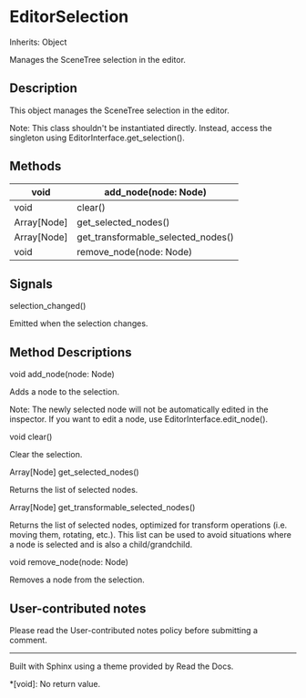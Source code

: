 # EditorSelection

Inherits: Object

Manages the SceneTree selection in the editor.

## Description

This object manages the SceneTree selection in the editor.

Note: This class shouldn't be instantiated directly. Instead, access the
singleton using EditorInterface.get_selection().

## Methods

void | add_node(node: Node)  
---|---  
void | clear()  
Array[Node] | get_selected_nodes()  
Array[Node] | get_transformable_selected_nodes()  
void | remove_node(node: Node)  
  
## Signals

selection_changed()

Emitted when the selection changes.

## Method Descriptions

void add_node(node: Node)

Adds a node to the selection.

Note: The newly selected node will not be automatically edited in the
inspector. If you want to edit a node, use EditorInterface.edit_node().

void clear()

Clear the selection.

Array[Node] get_selected_nodes()

Returns the list of selected nodes.

Array[Node] get_transformable_selected_nodes()

Returns the list of selected nodes, optimized for transform operations (i.e.
moving them, rotating, etc.). This list can be used to avoid situations where
a node is selected and is also a child/grandchild.

void remove_node(node: Node)

Removes a node from the selection.

## User-contributed notes

Please read the User-contributed notes policy before submitting a comment.

* * *

Built with Sphinx using a theme provided by Read the Docs.

  *[void]: No return value.

